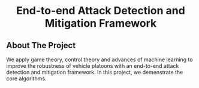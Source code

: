 
<!-- PROJECT LOGO -->
<br />
<p align="center">
  <h1 align="center">End-to-end Attack Detection and Mitigation Framework</h1>
<p align="center">


<!-- ABOUT THE PROJECT -->
## About The Project
We apply game theory, control theory and advances of machine learning to improve the robustness of vehicle platoons with an end-to-end attack detection and mitigation framework. In this project, we demenstrate the core algorithms.  
